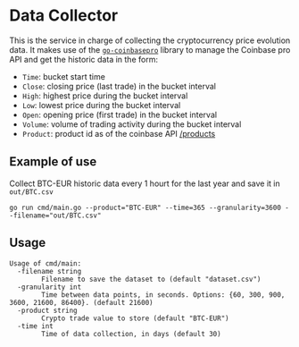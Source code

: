 # Data Collector

This is the service in charge of collecting the cryptocurrency price evolution data. It makes use of the [`go-coinbasepro`](https://pkg.go.dev/github.com/preichenberger/go-coinbasepro/v2) library to manage the Coinbase pro API and get the historic data in the form:

- `Time`: bucket start time
- `Close`: closing price (last trade) in the bucket interval
- `High`: highest price during the bucket interval
- `Low`: lowest price during the bucket interval
- `Open`: opening price (first trade) in the bucket interval
- `Volume`: volume of trading activity during the bucket interval
- `Product`: product id as of the coinbase API [/products](https://docs.pro.coinbase.com/#products)


## Example of use

Collect BTC-EUR historic data every 1 hourt for the last year and save it in `out/BTC.csv` 

```
go run cmd/main.go --product="BTC-EUR" --time=365 --granularity=3600 --filename="out/BTC.csv"
```

## Usage

```
Usage of cmd/main:
  -filename string
        Filename to save the dataset to (default "dataset.csv")
  -granularity int
        Time between data points, in seconds. Options: {60, 300, 900, 3600, 21600, 86400}. (default 21600)
  -product string
        Crypto trade value to store (default "BTC-EUR")
  -time int
        Time of data collection, in days (default 30)
```

